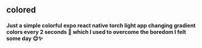 ## colored

#### Just a simple colorful expo react native torch light app changing gradient colors every 2 seconds 🔄 which I used to overcome the boredom I felt some day 😌✨
